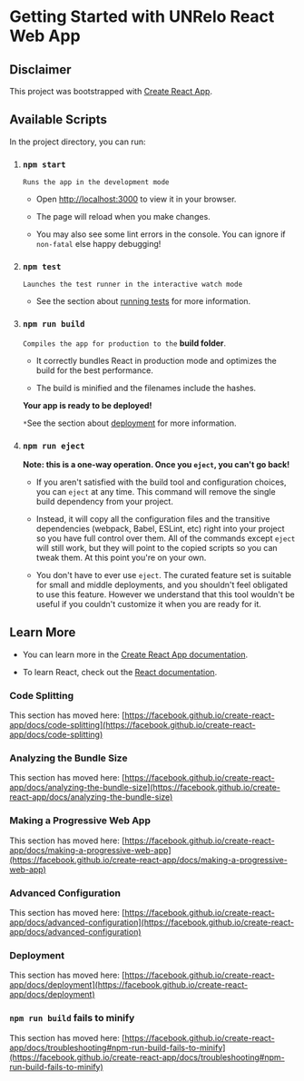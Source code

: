 # Getting Started with UNRelo React Web App

## Disclaimer
This project was bootstrapped with [Create React App](https://github.com/facebook/create-react-app).


## Available Scripts
In the project directory, you can run:

1. ### `npm start`

    `Runs the app in the development mode`
    - Open [http://localhost:3000](http://localhost:3000) to view it in your browser.

    - The page will reload when you make changes.
    - You may also see some lint errors in the console. You can ignore if `non-fatal` else happy debugging!

2. ### `npm test`
    `Launches the test runner in the interactive watch mode`
    
    - See the section about [running tests](https://facebook.github.io/create-react-app/docs/running-tests) for more information.

3. ### `npm run build`

    `Compiles the app for production to the` **build folder**.

    - It correctly bundles React in production mode and optimizes the build for the best performance.

    - The build is minified and the filenames include the hashes.

    **Your app is ready to be deployed!**

    `*`See the section about [deployment](https://facebook.github.io/create-react-app/docs/deployment) for more information.

4. ### `npm run eject`

   **Note: this is a one-way operation. Once you `eject`, you can't go back!**

    - If you aren't satisfied with the build tool and configuration choices, you can `eject` at any time. This command will remove the single build dependency from your project.

    - Instead, it will copy all the configuration files and the transitive dependencies (webpack, Babel, ESLint, etc) right into your project so you have full control over them. All of the commands except `eject` will still work, but they will point to the copied scripts so you can tweak them. At this point you're on your own.

    - You don't have to ever use `eject`. The curated feature set is suitable for small and middle deployments, and you shouldn't feel obligated to use this feature. However we understand that this tool wouldn't be useful if you couldn't customize it when you are ready for it.

## Learn More

- You can learn more in the [Create React App documentation](https://facebook.github.io/create-react-app/docs/getting-started).

- To learn React, check out the [React documentation](https://reactjs.org/).

### Code Splitting

This section has moved here: [https://facebook.github.io/create-react-app/docs/code-splitting](https://facebook.github.io/create-react-app/docs/code-splitting)

### Analyzing the Bundle Size

This section has moved here: [https://facebook.github.io/create-react-app/docs/analyzing-the-bundle-size](https://facebook.github.io/create-react-app/docs/analyzing-the-bundle-size)

### Making a Progressive Web App

This section has moved here: [https://facebook.github.io/create-react-app/docs/making-a-progressive-web-app](https://facebook.github.io/create-react-app/docs/making-a-progressive-web-app)

### Advanced Configuration

This section has moved here: [https://facebook.github.io/create-react-app/docs/advanced-configuration](https://facebook.github.io/create-react-app/docs/advanced-configuration)

### Deployment

This section has moved here: [https://facebook.github.io/create-react-app/docs/deployment](https://facebook.github.io/create-react-app/docs/deployment)

### `npm run build` fails to minify

This section has moved here: [https://facebook.github.io/create-react-app/docs/troubleshooting#npm-run-build-fails-to-minify](https://facebook.github.io/create-react-app/docs/troubleshooting#npm-run-build-fails-to-minify)
